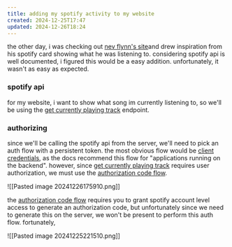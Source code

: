 ```yaml
---
title: adding my spotify activity to my website
created: 2024-12-25T17:47
updated: 2024-12-26T18:24
---
```


the other day, i was checking out [nev flynn's site](https://nevflynn.com/)and drew inspiration from his spotify card showing what he was listening to. considering spotify api is well documented, i figured this would be a easy addition. unfortunately, it wasn't as easy as expected.
### spotify api
for my website, i want to show what song im currently listening to, so we'll be using the [get currently playing track](https://developer.spotify.com/documentation/web-api/reference/get-the-users-currently-playing-track) endpoint.
### authorizing
since we'll be calling the spotify api from the server, we'll need to pick an auth flow with a persistent token. the most obvious flow would be [client credentials](https://developer.spotify.com/documentation/web-api/tutorials/client-credentials-flow), as the docs recommend this flow for "applications running on the backend". however, since [get currently playing track](https://developer.spotify.com/documentation/web-api/reference/get-the-users-currently-playing-track) requires user authorization, we must use the [authorization code flow](https://developer.spotify.com/documentation/web-api/tutorials/code-flow).

![[Pasted image 20241226175910.png]]
 
 the [authorization code flow](https://developer.spotify.com/documentation/web-api/tutorials/code-flow) requires you to grant spotify account level access to generate an authorization code, but unfortunately since we need to generate this on the server, we won't be present to perform this auth flow. fortunately, 

![[Pasted image 20241225221510.png]]